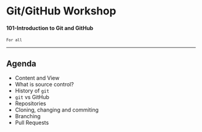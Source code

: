 <!-- .slide: data-background-image="./content/images/bouvet-logo.svg" data-background-size="15%" data-background-position="right 2% top 2%"-->

# **Git/GitHub Workshop**

<h4>101-Introduction to Git and GitHub</h4><small><code>For all</code></small>

---

## Agenda

- Content and View
- What is source control?
- History of `git`
- `git` vs GitHub
- Repositories
- Cloning, changing and commiting
- Branching
- Pull Requests
